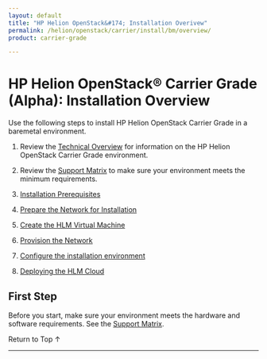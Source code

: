 ```yaml
---
layout: default
title: "HP Helion OpenStack&#174; Installation Overivew"
permalink: /helion/openstack/carrier/install/bm/overview/
product: carrier-grade

---
```

<!--UNDER REVISION-->


<script>

function PageRefresh {
onLoad="window.refresh"
}

PageRefresh();

</script>

# HP Helion OpenStack&#174; Carrier Grade (Alpha): Installation Overview

Use the following steps to install HP Helion OpenStack Carrier Grade in a baremetal environment. 

1. Review the [Technical Overview](/helion/openstack/carrier/technical-overview/) for information on the HP Helion OpenStack Carrier Grade environment.

2. Review the [Support Matrix](helion/openstack/carrier/support-matrix/) to make sure your environment meets the minimum requirements.

3. [Installation Prerequisites](/helion/openstack/carrier/install/prereqs/)

4. [Prepare the Network for Installation](/helion/openstack/carrier/install/bm/network/prepare/)

5. [Create the HLM Virtual Machine](/helion/openstack/carrier/install/bm/hlm-vm/)

6. [Provision the Network](/helion/openstack/carrier/install/bm/network-install/)

7. [Configure the installation environment](/helion/openstack/carrier/install/bm/environment/)

8. [Deploying the HLM Cloud](/helion/openstack/carrier/install/bm/hlm-cloud/)

## First Step ##

Before you start, make sure your environment meets the hardware and software requirements. See the [Support Matrix](/helion/openstack/carrier/support-matrix/).

<a href="#top" style="padding:14px 0px 14px 0px; text-decoration: none;"> Return to Top &#8593; </a>
 
----
